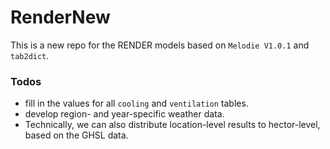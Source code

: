 # RenderNew

This is a new repo for the RENDER models based on `Melodie V1.0.1` and `tab2dict`.

### Todos
 - fill in the values for all `cooling` and `ventilation` tables.
 - develop region- and year-specific weather data.
 - Technically, we can also distribute location-level results to hector-level, based on the GHSL data.

